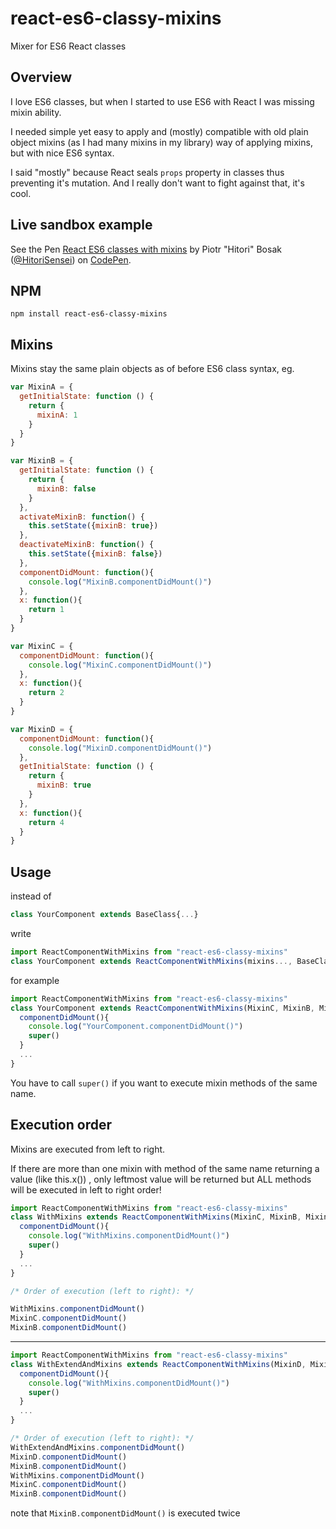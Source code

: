 # react-es6-classy-mixins
Mixer for ES6 React classes
## Overview
I love ES6 classes, but when I started to use ES6 with React I was missing mixin ability.

I needed simple yet easy to apply and (mostly) compatible with old plain object mixins (as I had many mixins in my library) way of applying mixins, but with nice ES6 syntax.

I said "mostly" because React seals `props` property in classes thus preventing it's mutation. And I really don't want to fight against that, it's cool.

## Live sandbox example
See the Pen <a href='http://codepen.io/HitoriSensei/pen/RWmaqm/'>React ES6 classes with mixins</a> by Piotr "Hitori" Bosak (<a href='http://codepen.io/HitoriSensei'>@HitoriSensei</a>) on <a href='http://codepen.io'>CodePen</a>.
## NPM
`npm install react-es6-classy-mixins`
## Mixins
Mixins stay the same plain objects as of before ES6 class syntax, eg.
```js
var MixinA = {
  getInitialState: function () {
    return {
      mixinA: 1
    }
  }
}

var MixinB = {
  getInitialState: function () {
    return {
      mixinB: false
    }
  },
  activateMixinB: function() {
    this.setState({mixinB: true})
  },
  deactivateMixinB: function() {
    this.setState({mixinB: false})
  },
  componentDidMount: function(){
    console.log("MixinB.componentDidMount()")
  },
  x: function(){
    return 1
  }
}

var MixinC = {
  componentDidMount: function(){
    console.log("MixinC.componentDidMount()")
  },
  x: function(){
    return 2
  }
}

var MixinD = {
  componentDidMount: function(){
    console.log("MixinD.componentDidMount()")
  },
  getInitialState: function () {
    return {
      mixinB: true
    }
  },
  x: function(){
    return 4
  }
}

```
## Usage
instead of
```js
class YourComponent extends BaseClass{...}
```
write
```js
import ReactComponentWithMixins from "react-es6-classy-mixins"
class YourComponent extends ReactComponentWithMixins(mixins..., BaseClass){...}
```
for example
```js
import ReactComponentWithMixins from "react-es6-classy-mixins"
class YourComponent extends ReactComponentWithMixins(MixinC, MixinB, MixinA, React.Component){
  componentDidMount(){
    console.log("YourComponent.componentDidMount()")
    super()
  }
  ...
}
```
You have to call `super()` if you want to execute mixin methods of the same name.

## Execution order
Mixins are executed from left to right.

If there are more than one mixin with method of the same name returning a value (like this.x()) , only leftmost value will be returned but ALL methods will be executed in left to right order!

```js
import ReactComponentWithMixins from "react-es6-classy-mixins"
class WithMixins extends ReactComponentWithMixins(MixinC, MixinB, MixinA, React.Component){
  componentDidMount(){
    console.log("WithMixins.componentDidMount()")
    super()
  }
  ...
}
```

```js
/* Order of execution (left to right): */

WithMixins.componentDidMount()
MixinC.componentDidMount()
MixinB.componentDidMount()
```
---
```js
import ReactComponentWithMixins from "react-es6-classy-mixins"
class WithExtendAndMixins extends ReactComponentWithMixins(MixinD, MixinB, WithMixins){
  componentDidMount(){
    console.log("WithMixins.componentDidMount()")
    super()
  }
  ...
}
```

```js
/* Order of execution (left to right): */
WithExtendAndMixins.componentDidMount()
MixinD.componentDidMount()
MixinB.componentDidMount()
WithMixins.componentDidMount()
MixinC.componentDidMount()
MixinB.componentDidMount()
```
note that `MixinB.componentDidMount()` is executed twice
